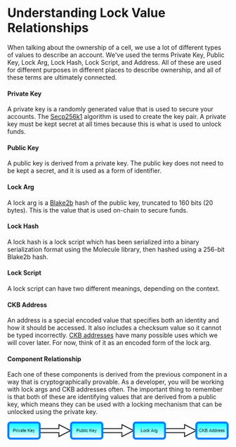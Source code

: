 # Understanding Lock Value Relationships

When talking about the ownership of a cell, we use a lot of different types of values to describe an account. We've used the terms Private Key, Public Key, Lock Arg, Lock Hash, Lock Script, and Address. All of these are used for different purposes in different places to describe ownership, and all of these terms are ultimately connected.

#### Private Key

A private key is a randomly generated value that is used to secure your accounts. The [Secp256k1](https://en.wikipedia.org/wiki/Elliptic_Curve_Digital_Signature_Algorithm) algorithm is used to create the key pair. A private key must be kept secret at all times because this is what is used to unlock funds.

#### Public Key

A public key is derived from a private key. The public key does not need to be kept a secret, and it is used as a form of identifier.

#### Lock Arg

A lock arg is a [Blake2b](https://en.wikipedia.org/wiki/BLAKE_%28hash_function%29#BLAKE2) hash of the public key, truncated to 160 bits \(20 bytes\). This is the value that is used on-chain to secure funds.

#### Lock Hash

A lock hash is a lock script which has been serialized into a binary serialization format using the Molecule library, then hashed using a 256-bit Blake2b hash.

#### Lock Script

A lock script can have two different meanings, depending on the context.

#### CKB Address

An address is a special encoded value that specifies both an identity and how it should be accessed. It also includes a checksum value so it cannot be typed incorrectly. [CKB addresses](https://github.com/nervosnetwork/rfcs/blob/master/rfcs/0021-ckb-address-format/0021-ckb-address-format.md) have many possible uses which we will cover later. For now, think of it as an encoded form of the lock arg.

#### Component Relationship

Each one of these components is derived from the previous component in a way that is cryptographically provable. As a developer, you will be working with lock args and CKB addresses often. The important thing to remember is that both of these are identifying values that are derived from a public key, which means they can be used with a locking mechanism that can be unlocked using the private key. 

![](../.gitbook/assets/account-components-1.png)

### 

